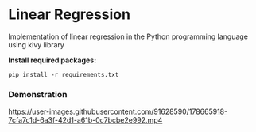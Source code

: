 # Linear Regression
 Implementation of linear regression in the Python programming language using kivy library


<strong>Install required packages:</strong>

    pip install -r requirements.txt


<h3><strong>Demonstration</strong></h3>

https://user-images.githubusercontent.com/91628590/178665918-7cfa7c1d-6a3f-42d1-a61b-0c7bcbe2e992.mp4


